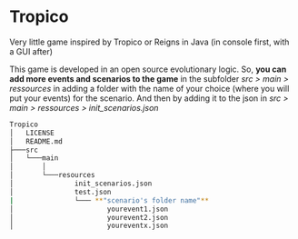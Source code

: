 # Tropico
Very little game inspired by Tropico or Reigns in Java (in console first, with a GUI after)

This game is developed in an open source evolutionary logic. 
So, **you can add more events and scenarios to the game** in the subfolder *src > main > ressources*
in adding a folder with the name of your choice (where you will put your events) for the scenario. 
And then by adding it to the json in *src > main > ressources > init_scenarios.json*

```Bash
Tropico
│   LICENSE
│   README.md
├───src
│   └───main
│       │
│       └───resources
│               init_scenarios.json
│               test.json
|               └─── **"scenario's folder name"**
│                       yourevent1.json
│                       yourevent2.json
│                       youreventx.json
```

